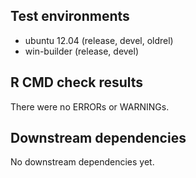 ## Test environments
* ubuntu 12.04 (release, devel, oldrel) 
* win-builder (release, devel)

## R CMD check results
There were no ERRORs or WARNINGs. 

## Downstream dependencies
No downstream dependencies yet.
